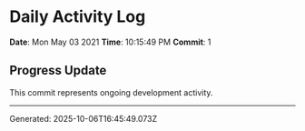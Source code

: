 # Daily Activity Log

**Date**: Mon May 03 2021
**Time**: 10:15:49 PM
**Commit**: 1

## Progress Update

This commit represents ongoing development activity.

---
Generated: 2025-10-06T16:45:49.073Z
